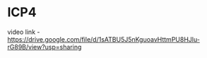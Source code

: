 # ICP4

video link - https://drive.google.com/file/d/1sATBU5J5nKguoavHttmPU8HJlu-rG89B/view?usp=sharing

